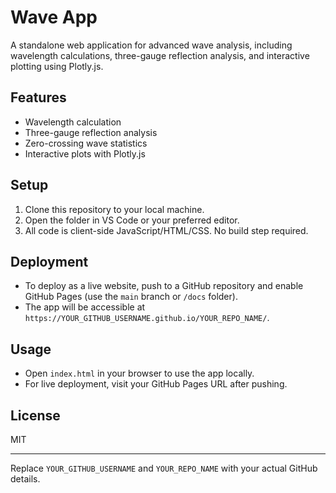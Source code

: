 # Wave App

A standalone web application for advanced wave analysis, including wavelength calculations, three-gauge reflection analysis, and interactive plotting using Plotly.js.

## Features
- Wavelength calculation
- Three-gauge reflection analysis
- Zero-crossing wave statistics
- Interactive plots with Plotly.js

## Setup
1. Clone this repository to your local machine.
2. Open the folder in VS Code or your preferred editor.
3. All code is client-side JavaScript/HTML/CSS. No build step required.

## Deployment
- To deploy as a live website, push to a GitHub repository and enable GitHub Pages (use the `main` branch or `/docs` folder).
- The app will be accessible at `https://YOUR_GITHUB_USERNAME.github.io/YOUR_REPO_NAME/`.

## Usage
- Open `index.html` in your browser to use the app locally.
- For live deployment, visit your GitHub Pages URL after pushing.

## License
MIT

---
Replace `YOUR_GITHUB_USERNAME` and `YOUR_REPO_NAME` with your actual GitHub details.
